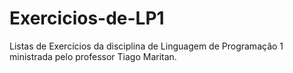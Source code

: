 # Exercicios-de-LP1
Listas de Exercícios da disciplina de Linguagem de Programação 1 ministrada pelo professor Tiago Maritan.

